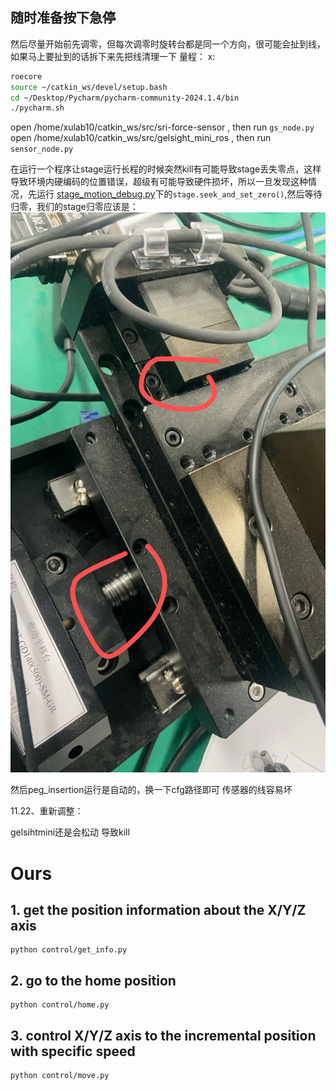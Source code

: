 ## 随时准备按下急停


然后尽量开始前先调零，但每次调零时旋转台都是同一个方向，很可能会扯到线，如果马上要扯到的话拆下来先把线清理一下
量程： x:
```bash
roecore
source ~/catkin_ws/devel/setup.bash
cd ~/Desktop/Pycharm/pycharm-community-2024.1.4/bin
./pycharm.sh 
```
open /home/xulab10/catkin_ws/src/sri-force-sensor ,
then run `gs_node.py`
open /home/xulab10/catkin_ws/src/gelsight_mini_ros ,
then run `sensor_node.py`

在运行一个程序让stage运行长程的时候突然kill有可能导致stage丢失零点，这样导致环境内硬编码的位置错误，超级有可能导致硬件损坏，所以一旦发现这种情况，先运行
[stage_motion_debug.py](stage_motion_debug.py)下的`stage.seek_and_set_zero()`,然后等待归零，我们的stage归零应该是：
![零位置](assets/zero_stage.jpg)

然后peg_insertion运行是自动的，换一下cfg路径即可
传感器的线容易坏



11.22、重新调整：

gelsihtmini还是会松动 导致kill

# Ours
## 1. get the position information about the X/Y/Z axis
```
python control/get_info.py
```
## 2. go to the home position
```
python control/home.py
```
## 3. control X/Y/Z axis to the incremental position with specific speed
```
python control/move.py
```





